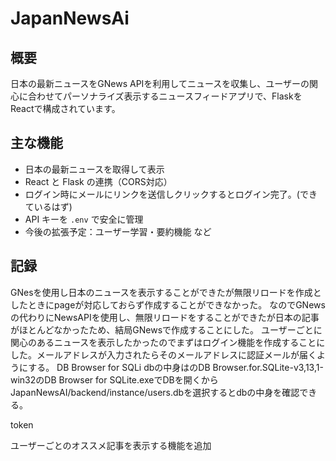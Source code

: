 # JapanNewsAi

## 概要
日本の最新ニュースをGNews APIを利用してニュースを収集し、ユーザーの関心に合わせてパーソナライズ表示するニュースフィードアプリで、FlaskをReactで構成されています。

## 主な機能
- 日本の最新ニュースを取得して表示
- React と Flask の連携（CORS対応）
- ログイン時にメールにリンクを送信しクリックするとログイン完了。(できているはず)
- API キーを `.env` で安全に管理
- 今後の拡張予定：ユーザー学習・要約機能 など

## 記録
GNesを使用し日本のニュースを表示することができたが無限リロードを作成としたときにpageが対応しておらず作成することができなかった。
なのでGNewsの代わりにNewsAPIを使用し、無限リロードをすることができたが日本の記事がほとんどなかったため、結局GNewsで作成することにした。
ユーザーごとに関心のあるニュースを表示したかったのでまずはログイン機能を作成することにした。メールアドレスが入力されたらそのメールアドレスに認証メールが届くようにする。
DB Browser for SQLi
dbの中身はのDB Browser.for.SQLite-v3,13,1-win32のDB Browser for SQLite.exeでDBを開くから JapanNewsAI/backend/instance/users.dbを選択するとdbの中身を確認できる。

token

ユーザーごとのオススメ記事を表示する機能を追加